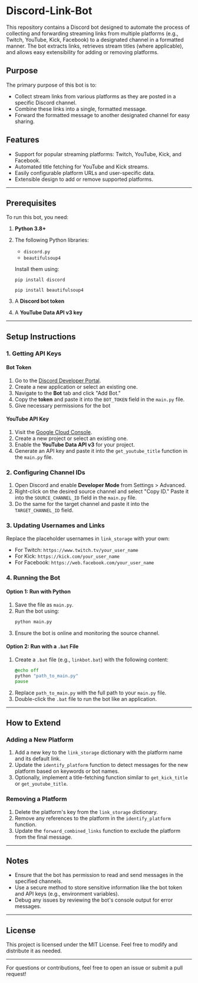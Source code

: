 # Discord-Link-Bot

This repository contains a Discord bot designed to automate the process of collecting and forwarding streaming links from multiple platforms (e.g., Twitch, YouTube, Kick, Facebook) to a designated channel in a formatted manner. The bot extracts links, retrieves stream titles (where applicable), and allows easy extensibility for adding or removing platforms.

## Purpose
The primary purpose of this bot is to:
- Collect stream links from various platforms as they are posted in a specific Discord channel.
- Combine these links into a single, formatted message.
- Forward the formatted message to another designated channel for easy sharing.

## Features
- Support for popular streaming platforms: Twitch, YouTube, Kick, and Facebook.
- Automated title fetching for YouTube and Kick streams.
- Easily configurable platform URLs and user-specific data.
- Extensible design to add or remove supported platforms.

---

## Prerequisites
To run this bot, you need:
1. **Python 3.8+**
2. The following Python libraries:
   - `discord.py`
   - `beautifulsoup4`

   Install them using:
   ```
   pip install discord
   ```
   ```
   pip install beautifulsoup4 
   ```
3. A **Discord bot token**
4. A **YouTube Data API v3 key**

---

## Setup Instructions

### 1. Getting API Keys

#### **Bot Token**
1. Go to the [Discord Developer Portal](https://discord.com/developers/applications).
2. Create a new application or select an existing one.
3. Navigate to the **Bot** tab and click "Add Bot."
4. Copy the **token** and paste it into the `BOT_TOKEN` field in the `main.py` file.
5. Give necessary permissions for the bot

#### **YouTube API Key**
1. Visit the [Google Cloud Console](https://console.cloud.google.com/).
2. Create a new project or select an existing one.
3. Enable the **YouTube Data API v3** for your project.
4. Generate an API key and paste it into the `get_youtube_title` function in the `main.py` file.

### 2. Configuring Channel IDs
1. Open Discord and enable **Developer Mode** from Settings > Advanced.
2. Right-click on the desired source channel and select "Copy ID." Paste it into the `SOURCE_CHANNEL_ID` field in the `main.py` file.
3. Do the same for the target channel and paste it into the `TARGET_CHANNEL_ID` field.

### 3. Updating Usernames and Links
Replace the placeholder usernames in `link_storage` with your own:
- For Twitch: `https://www.twitch.tv/your_user_name`
- For Kick: `https://kick.com/your_user_name`
- For Facebook: `https://web.facebook.com/your_user_name`

### 4. Running the Bot
#### Option 1: Run with Python

1. Save the file as `main.py`.
2. Run the bot using:
   ```bash
   python main.py
   ```
3. Ensure the bot is online and monitoring the source channel.

#### Option 2: Run with a `.bat` File

1. Create a `.bat` file (e.g., `linkbot.bat`) with the following content:
   ```bat
   @echo off
   python "path_to_main.py"
   pause
   ```
2. Replace `path_to_main.py` with the full path to your `main.py` file.
3. Double-click the `.bat` file to run the bot like an application.


---

## How to Extend

### Adding a New Platform
1. Add a new key to the `link_storage` dictionary with the platform name and its default link.
2. Update the `identify_platform` function to detect messages for the new platform based on keywords or bot names.
3. Optionally, implement a title-fetching function similar to `get_kick_title` or `get_youtube_title`.

### Removing a Platform
1. Delete the platform's key from the `link_storage` dictionary.
2. Remove any references to the platform in the `identify_platform` function.
3. Update the `forward_combined_links` function to exclude the platform from the final message.

---

## Notes
- Ensure that the bot has permission to read and send messages in the specified channels.
- Use a secure method to store sensitive information like the bot token and API keys (e.g., environment variables).
- Debug any issues by reviewing the bot's console output for error messages.

---

## License
This project is licensed under the MIT License. Feel free to modify and distribute it as needed.

---

For questions or contributions, feel free to open an issue or submit a pull request!
